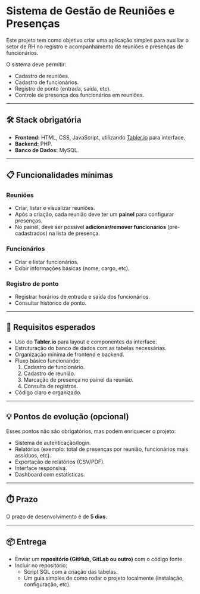 # Sistema de Gestão de Reuniões e Presenças

Este projeto tem como objetivo criar uma aplicação simples para auxiliar o setor de RH no registro e acompanhamento de reuniões e presenças de funcionários.  

O sistema deve permitir:  
- Cadastro de reuniões.  
- Cadastro de funcionários.  
- Registro de ponto (entrada, saída, etc).  
- Controle de presença dos funcionários em reuniões.  

---

## 🛠️ Stack obrigatória
- **Frontend:** HTML, CSS, JavaScript, utilizando [Tabler.io](https://tabler.io/) para interface.  
- **Backend:** PHP.  
- **Banco de Dados:** MySQL.  

---

## 📋 Funcionalidades mínimas
### Reuniões
- Criar, listar e visualizar reuniões.  
- Após a criação, cada reunião deve ter um **painel** para configurar presenças.  
- No painel, deve ser possível **adicionar/remover funcionários** (pré-cadastrados) na lista de presença.  

### Funcionários
- Criar e listar funcionários.  
- Exibir informações básicas (nome, cargo, etc).  

### Registro de ponto
- Registrar horários de entrada e saída dos funcionários.  
- Consultar histórico de ponto.  

---

## 🚀 Requisitos esperados
- Uso do **Tabler.io** para layout e componentes da interface.  
- Estruturação do banco de dados com as tabelas necessárias.  
- Organização mínima de frontend e backend.  
- Fluxo básico funcionando:  
  1. Cadastro de funcionário.  
  2. Cadastro de reunião.  
  3. Marcação de presença no painel da reunião.  
  4. Consulta de registros.  
- Código claro e organizado.  

---

## 💡 Pontos de evolução (opcional)
Esses pontos não são obrigatórios, mas podem enriquecer o projeto:  
- Sistema de autenticação/login.  
- Relatórios (exemplo: total de presenças por reunião, funcionários mais assíduos, etc).  
- Exportação de relatórios (CSV/PDF).  
- Interface responsiva.  
- Dashboard com estatísticas.  

---

## ⏱️ Prazo
O prazo de desenvolvimento é de **5 dias**.  

---

## 📦 Entrega
- Enviar um **repositório (GitHub, GitLab ou outro)** com o código fonte.  
- Incluir no repositório:  
  - Script SQL com a criação das tabelas.  
  - Um guia simples de como rodar o projeto localmente (instalação, configuração, etc).  
